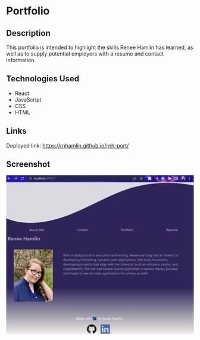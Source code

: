 # Portfolio

## Description

This portfolio is intended to highlight the skills Renee Hamlin has learned, as well as to supply potential employers with a resume and contact information.

## Technologies Used

- React
- JavaScript
- CSS
- HTML

## Links

Deployed link: https://rnhamlin.github.io/rnh-port/

## Screenshot

![Deployed Photo](Screenshot.png)
